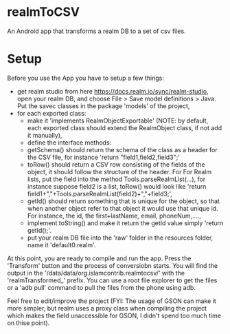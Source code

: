 # realmToCSV
An Android app that transforms a realm DB to a set of csv files.

# Setup
Before you use the App you have to setup a few things:
 - get realm studio from here https://docs.realm.io/sync/realm-studio, open your realm DB, and choose File > Save model definitions > Java. Put the savec classes in the package 'models' of the project,
 - for each exported class:
   - make it 'implements RealmObjectExportable' (NOTE: by default, each exported class should extend the RealmObject class, if not add it manually), 
   - define the interface methods:
    - getSchema() should return the schema of the class as a header for the CSV file, for instance 'return "field1,field2,field3";'
    - toRow() should return a CSV row consisting of the fields of the object, it should follow the structure of the header. For For Realm lists, put the field into the method Tools.parseRealmList(...), for instance suppose field2 is a list, toRow() would look like 'return field1+","+Tools.parseRealmList(field2)+","+field3;',
    - getId() should return something that is unique for the object, so that when another object refer to that object it would use that unique id. For instance, the id, the first+lastName, email, phoneNum,....,
    - implement toString() and make it return the getId value simply 'return getId();'.
   - put your realm DB file into the 'raw' folder in the resources folder, name it 'default0.realm'.
   
 At this point, you are ready to compile and run the app. Press the 'Transform' button and the process of conversiobn starts. You will find the output in the '/data/data/org.islamcontrib.realmtocsv/' with the 'realmTransformed_' prefix. You can use a root file explorer to get the files or a 'adb pull' command to pull the files from the phone using adb.
 
 Feel free to edit/improve the project (FYI: The usage of GSON can make it more simpler, but realm uses a proxy class when compiling the project which makes the field unaccessible for GSON, I didn't spend too much time on thise point).
